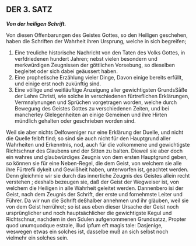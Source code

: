 <!-- Seite 109 ,  content-0095.xml-->

DER 3. SATZ
-----------

***Von der heiligen Schrift.***


Von diesen Offenbarungen des Geistes Gottes, so 
den Heiligen geschehen, haben die Schriften der 
Wahrheit ihren Ursprung, welche in sich begreifen; 

1. Eine treuliche historische Nachricht von den
   Taten des Volks Gottes, in verfdriedenen hundert
   Jahren; nebst vielen besondern und merkwürdigen
   Zeugnissen der göttlichen Vorsebung, so dieselben
   begleitet oder sich dabei geäussert haben.
2. Eine prophetische Erzählung vieler Dinge,
   Davon einige bereits erfüllt, und einige erst noch zukünftig
   sind.
3. Eine völlige und weitläuftige Anzeigung aller
   gewichtigsten GrundsSåße der Lehre Christi, wie
   solche in verschiedenen fürtreflichen Erklärungen,
   Vermnalynungen und Sprüchen vorgetragen worden,<!-- Seite 110 -->
   welche durch Bewegung des Geistes Gottes
   zu verschiedenen Zeiten, und bei mancherley Glelegenheiten
   an einige Gemeinen und ihre Hirten
   mündlich gehalten oder geschrieben worden sind.

Weil sie aber nichts Delfoweniger nur eine Erklärung
der Duelle, und nicht die Quelle felbft find; so
sind sie auch nicht für den Hauptgrund aller Wahrheiten
und Erkenntnis, nod, auch für die volkommene
und gewichtigste Richtschnur des Glaubens
und der Sitten zu balten. Dieweil sie aber doch
ein wahres und glaubwürdiges Zeugnis von dem
ersten Hauptgrund geben, so können sie für eine
Neben-Regel, die dem Geist, von welchem sie alle
ihre Fürtrefii dykeit und Gewißheit haben, unterworfen
ist, geachtet werden. Denn gleichmie wir
sie durch das innertiche Zeugnis des Geistes allein recht
verstehen ; deshalb bezeugen sie, daß der Geist der
Wegweiser ist, von welchem die Heiligen in alle
Wahrheit geleitet werden. Dannenbero isi der
Geist, nach dem Zeugnis der Schrift, der erste und
fornehmste Leiter und Führer. Da wir nun die
Schrift deßhalber annehmen und ihr gläuben, weil
sie von dem Geist herrühret; so ist aus eben dieser
Ursache der Geist noch ursprünglicher und noch
hauptsächlicher die gewichtigste Kegul und Richtschnur,
nachdem in den Sdulen aufgenommenen
Grundsatzz, Propter quod unumquodque estrale,
illud ipfum eft magis tale: Dasjenige, weswegen
etwas ein solches ist, dasselbe muß an sich
selbst noch vielmehr ein solches sein.

